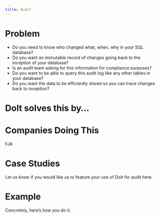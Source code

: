 ```yaml
---
title: Audit
---
```


# Problem

* Do you need to know who changed what, when, why in your SQL database?
* Do you want an immutable record of changes going back to the inception of your database?
* Is an audit team asking for this information for compliance purposes?
* Do you want to be able to query this audit log like any other tables in your database?
* Do you want the data to be efficiently stored so you can trace changes back to inception?

# Dolt solves this by…


# Companies Doing This

FJA

# Case Studies

Let us know if you would like us to feature your use of Dolt for audit here.

# Example

Concretely, here’s how you do it.

